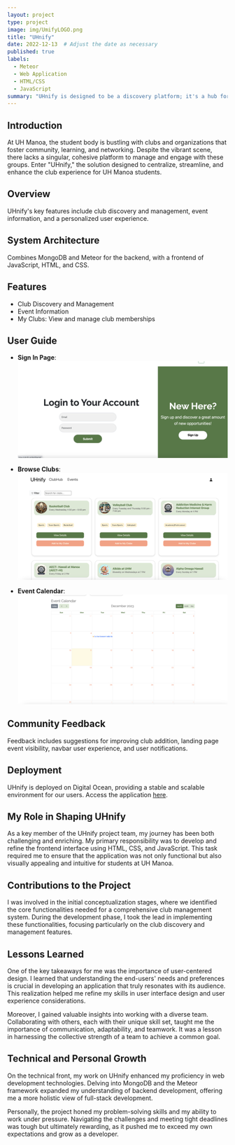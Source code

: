 ```yaml
---
layout: project
type: project
image: img/UmifyLOGO.png
title: "UHnify"
date: 2022-12-13  # Adjust the date as necessary
published: true
labels:
  - Meteor
  - Web Application
  - HTML/CSS
  - JavaScript
summary: "UHnify is designed to be a discovery platform; it's a hub for fostering engagement and community spirit. With its modern interface and advanced functionalities, UHnify invites students to immerse themselves in the UH Manoa club ecosystem actively."
---
```




## Introduction

At UH Manoa, the student body is bustling with clubs and organizations that foster community, learning, and networking. Despite the vibrant scene, there lacks a singular, cohesive platform to manage and engage with these groups. Enter "UHnify," the solution designed to centralize, streamline, and enhance the club experience for UH Manoa students.

## Overview

UHnify's key features include club discovery and management, event information, and a personalized user experience.

## System Architecture

Combines MongoDB and Meteor for the backend, with a frontend of JavaScript, HTML, and CSS.

## Features

- Club Discovery and Management
- Event Information
- My Clubs: View and manage club memberships

## User Guide

- **Sign In Page**:
  <img src="/img/SignIn.png" alt="Sign In Page Screenshot" width="600"/>

- **Browse Clubs**:
  <img src="/img/FinalBrowseClubsPage.png" alt="Browse Clubs Page Screenshot" width="600"/>

- **Event Calendar**:
  <img src="/img/FinalCalendarPage.png" alt="Calendar Events Screenshot" width="600"/>


## Community Feedback

Feedback includes suggestions for improving club addition, landing page event visibility, navbar user experience, and user notifications.

## Deployment

UHnify is deployed on Digital Ocean, providing a stable and scalable environment for our users. Access the application [here](https://uhnify.online).


## My Role in Shaping UHnify

As a key member of the UHnify project team, my journey has been both challenging and enriching. My primary responsibility was to develop and refine the frontend interface using HTML, CSS, and JavaScript. This task required me to ensure that the application was not only functional but also visually appealing and intuitive for students at UH Manoa.

## Contributions to the Project

I was involved in the initial conceptualization stages, where we identified the core functionalities needed for a comprehensive club management system. During the development phase, I took the lead in implementing these functionalities, focusing particularly on the club discovery and management features.

## Lessons Learned

One of the key takeaways for me was the importance of user-centered design. I learned that understanding the end-users' needs and preferences is crucial in developing an application that truly resonates with its audience. This realization helped me refine my skills in user interface design and user experience considerations.

Moreover, I gained valuable insights into working with a diverse team. Collaborating with others, each with their unique skill set, taught me the importance of communication, adaptability, and teamwork. It was a lesson in harnessing the collective strength of a team to achieve a common goal.

## Technical and Personal Growth

On the technical front, my work on UHnify enhanced my proficiency in web development technologies. Delving into MongoDB and the Meteor framework expanded my understanding of backend development, offering me a more holistic view of full-stack development.

Personally, the project honed my problem-solving skills and my ability to work under pressure. Navigating the challenges and meeting tight deadlines was tough but ultimately rewarding, as it pushed me to exceed my own expectations and grow as a developer.